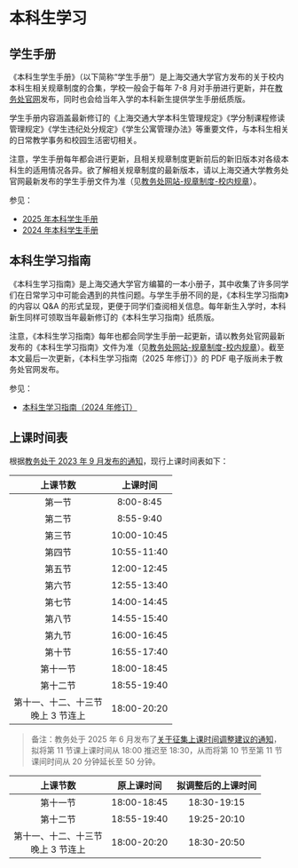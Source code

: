 # 本科生学习

## 学生手册

《本科生学生手册》（以下简称“学生手册”）是上海交通大学官方发布的关于校内本科生相关规章制度的合集，学校一般会于每年 7-8 月对手册进行更新，并在[教务处官网](https://jwc.sjtu.edu.cn)发布，同时也会给当年入学的本科新生提供学生手册纸质版。

学生手册内容涵盖最新修订的《上海交通大学本科生管理规定》《学分制课程修读管理规定》《学生违纪处分规定》《学生公寓管理办法》等重要文件，与本科生相关的日常教学事务和校园生活密切相关。

注意，学生手册每年都会进行更新，且相关规章制度更新前后的新旧版本对各级本科生的适用情况各异。欲了解相关规章制度的最新版本，请以上海交通大学教务处官网最新发布的学生手册文件为准（见[教务处网站-规章制度-校内规章](https://jwc.sjtu.edu.cn/gzzd/xngz1/i2025n.htm)）。

参见：

- [2025 年本科学生手册](https://jwc.sjtu.edu.cn/info/3651/122431.htm)
- [2024 年本科学生手册](https://jwc.sjtu.edu.cn/info/1037/116191.htm)

## 本科生学习指南

《本科生学习指南》是上海交通大学官方编纂的一本小册子，其中收集了许多同学们在日常学习中可能会遇到的共性问题。与学生手册不同的是，《本科生学习指南》的内容以 Q&A 的形式呈现，更便于同学们查阅相关信息。每年新生入学时，本科新生同样可领取当年最新修订的《本科生学习指南》纸质版。

注意，《本科生学习指南》每年也都会同学生手册一起更新，请以教务处官网最新发布的《本科生学习指南》文件为准（见[教务处网站-规章制度-校内规章](https://jwc.sjtu.edu.cn/gzzd/xngz1/i2025n.htm)）。截至本文最后一次更新，《本科生学习指南（2025 年修订）》的 PDF 电子版尚未于教务处官网发布。

参见：

- [本科生学习指南（2024 年修订）](https://jwc.sjtu.edu.cn/info/3581/116621.htm)

## 上课时间表

根据[教务处于 2023 年 9 月发布的通知](https://i.sjtu.edu.cn/xtgl/xwck_ckXw.html?xwbh=05363EBCCD35A59EE065F8163EE1DCCC)，现行上课时间表如下：

|               上课节数                |  上课时间   |
| :-----------------------------------: | :---------: |
|                第一节                 |  8:00-8:45  |
|                第二节                 |  8:55-9:40  |
|                第三节                 | 10:00-10:45 |
|                第四节                 | 10:55-11:40 |
|                第五节                 | 12:00-12:45 |
|                第六节                 | 12:55-13:40 |
|                第七节                 | 14:00-14:45 |
|                第八节                 | 14:55-15:40 |
|                第九节                 | 16:00-16:45 |
|                第十节                 | 16:55-17:40 |
|               第十一节                | 18:00-18:45 |
|               第十二节                | 18:55-19:40 |
| 第十一、十二、十三节<br>晚上 3 节连上 | 18:00-20:20 |

> 备注：教务处于 2025 年 6 月发布了[关于征集上课时间调整建议的通知](https://jwc.sjtu.edu.cn/info/1027/121891.htm)，拟将第 11 节课上课时间从 18:00 推迟至 18:30，从而将第 10 节至第 11 节课间时间从 20 分钟延长至 50 分钟。

|               上课节数                | 原上课时间  | 拟调整后的上课时间 |
| :-----------------------------------: | :---------: | :----------------: |
|               第十一节                | 18:00-18:45 |    18:30-19:15     |
|               第十二节                | 18:55-19:40 |    19:25-20:10     |
| 第十一、十二、十三节<br>晚上 3 节连上 | 18:00-20:20 |    18:30-20:50     |
